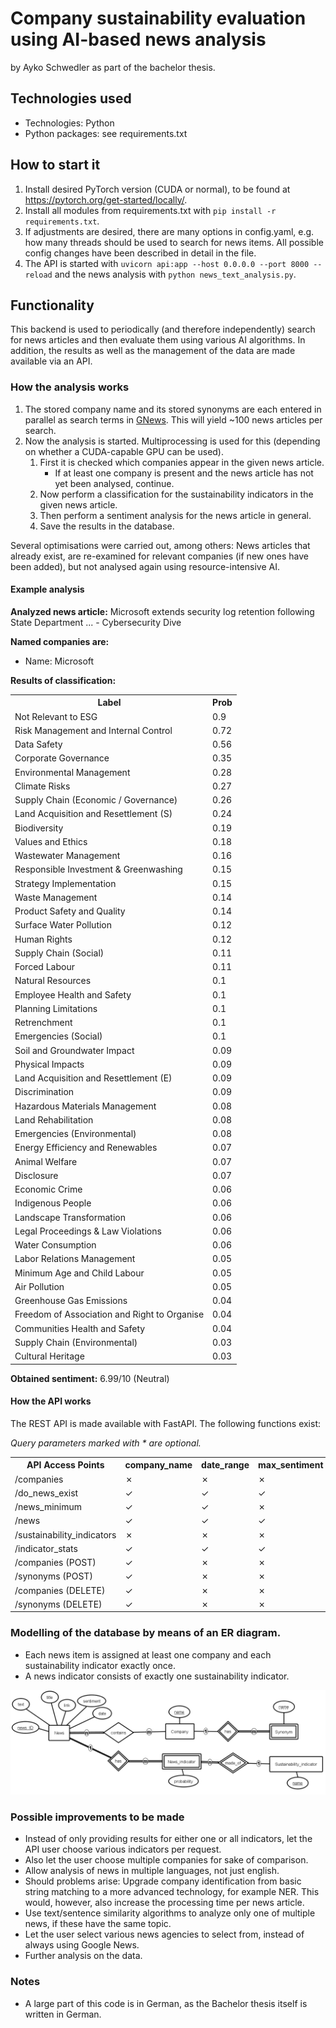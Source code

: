 # Company sustainability evaluation using AI-based news analysis

by Ayko Schwedler as part of the bachelor thesis.

## Technologies used

- Technologies: Python
- Python packages: see requirements.txt

## How to start it

1. Install desired PyTorch version (CUDA or normal), to be found at https://pytorch.org/get-started/locally/.
2. Install all modules from requirements.txt with `pip install -r requirements.txt`.
3. If adjustments are desired, there are many options in config.yaml, e.g. how many threads should be used to search for news items. All possible config changes have been described in detail in the file.
4. The API is started with `uvicorn api:app --host 0.0.0.0 --port 8000 --reload` and the news analysis with `python news_text_analysis.py`.

## Functionality

This backend is used to periodically (and therefore independently) search for news articles and then evaluate them using various AI algorithms. In addition, the results as well as the management of the data are made available via an API.

### How the analysis works

1. The stored company name and its stored synonyms are each entered in parallel as search terms in [GNews](https://github.com/ranahaani/GNews). This will yield ~100 news articles per search.
2. Now the analysis is started. Multiprocessing is used for this (depending on whether a CUDA-capable GPU can be used).
   1. First it is checked which companies appear in the given news article.
      - If at least one company is present and the news article has not yet been analysed, continue.
   2. Now perform a classification for the sustainability indicators in the given news article.
   3. Then perform a sentiment analysis for the news article in general.
   4. Save the results in the database.

Several optimisations were carried out, among others: News articles that already exist, are re-examined for relevant companies (if new ones have been added), but not analysed again using resource-intensive AI.

#### Example analysis

**Analyzed news article:** Microsoft extends security log retention following State Department ... - Cybersecurity Dive

**Named companies are:**
- Name: Microsoft

**Results of classification:**
<table>
    <tr>
        <th>Label</th>
        <th>Prob</th>
    </tr>
    <tr>
        <td>Not Relevant to ESG</td>
        <td>0.9</td>
    </tr>
    <tr>
        <td>Risk Management and Internal Control</td>
        <td>0.72</td>
    </tr>
    <tr>
        <td>Data Safety</td>
        <td>0.56</td>
    </tr>
    <tr>
        <td>Corporate Governance</td>
        <td>0.35</td>
    </tr>
    <tr>
        <td>Environmental Management</td>
        <td>0.28</td>
    </tr>
    <tr>
        <td>Climate Risks</td>
        <td>0.27</td>
    </tr>
    <tr>
        <td>Supply Chain (Economic / Governance)</td>
        <td>0.26</td>
    </tr>
    <tr>
        <td>Land Acquisition and Resettlement (S)</td>
        <td>0.24</td>
    </tr>
    <tr>
        <td>Biodiversity</td>
        <td>0.19</td>
    </tr>
    <tr>
        <td>Values and Ethics</td>
        <td>0.18</td>
    </tr>
    <tr>
        <td>Wastewater Management</td>
        <td>0.16</td>
    </tr>
    <tr>
        <td>Responsible Investment & Greenwashing</td>
        <td>0.15</td>
    </tr>
    <tr>
        <td>Strategy Implementation</td>
        <td>0.15</td>
    </tr>
    <tr>
        <td>Waste Management</td>
        <td>0.14</td>
    </tr>
    <tr>
        <td>Product Safety and Quality</td>
        <td>0.14</td>
    </tr>
    <tr>
        <td>Surface Water Pollution</td>
        <td>0.12</td>
    </tr>
    <tr>
        <td>Human Rights</td>
        <td>0.12</td>
    </tr>
    <tr>
        <td>Supply Chain (Social)</td>
        <td>0.11</td>
    </tr>
    <tr>
        <td>Forced Labour</td>
        <td>0.11</td>
    </tr>
    <tr>
        <td>Natural Resources</td>
        <td>0.1</td>
    </tr>
    <tr>
        <td>Employee Health and Safety</td>
        <td>0.1</td>
    </tr>
    <tr>
        <td>Planning Limitations</td>
        <td>0.1</td>
    </tr>
    <tr>
        <td>Retrenchment</td>
        <td>0.1</td>
    </tr>
    <tr>
        <td>Emergencies (Social)</td>
        <td>0.1</td>
    </tr>
    <tr>
        <td>Soil and Groundwater Impact</td>
        <td>0.09</td>
    </tr>
    <tr>
        <td>Physical Impacts</td>
        <td>0.09</td>
    </tr>
    <tr>
        <td>Land Acquisition and Resettlement (E)</td>
        <td>0.09</td>
    </tr>
    <tr>
        <td>Discrimination</td>
        <td>0.09</td>
    </tr>
    <tr>
        <td>Hazardous Materials Management</td>
        <td>0.08</td>
    </tr>
    <tr>
        <td>Land Rehabilitation</td>
        <td>0.08</td>
    </tr>
    <tr>
        <td>Emergencies (Environmental)</td>
        <td>0.08</td>
    </tr>
    <tr>
        <td>Energy Efficiency and Renewables</td>
        <td>0.07</td>
    </tr>
    <tr>
        <td>Animal Welfare</td>
        <td>0.07</td>
    </tr>
    <tr>
        <td>Disclosure</td>
        <td>0.07</td>
    </tr>
    <tr>
        <td>Economic Crime</td>
        <td>0.06</td>
    </tr>
    <tr>
        <td>Indigenous People</td>
        <td>0.06</td>
    </tr>
    <tr>
        <td>Landscape Transformation</td>
        <td>0.06</td>
    </tr>
    <tr>
        <td>Legal Proceedings & Law Violations</td>
        <td>0.06</td>
    </tr>
    <tr>
        <td>Water Consumption</td>
        <td>0.06</td>
    </tr>
    <tr>
        <td>Labor Relations Management</td>
        <td>0.05</td>
    </tr>
    <tr>
        <td>Minimum Age and Child Labour</td>
        <td>0.05</td>
    </tr>
    <tr>
        <td>Air Pollution</td>
        <td>0.05</td>
    </tr>
    <tr>
        <td>Greenhouse Gas Emissions</td>
        <td>0.04</td>
    </tr>
    <tr>
        <td>Freedom of Association and Right to Organise</td>
        <td>0.04</td>
    </tr>
    <tr>
        <td>Communities Health and Safety</td>
        <td>0.04</td>
    </tr>
    <tr>
        <td>Supply Chain (Environmental)</td>
        <td>0.03</td>
    </tr>
    <tr>
        <td>Cultural Heritage</td>
        <td>0.03</td>
    </tr>
</table>

**Obtained sentiment:**
6.99/10 (Neutral)

#### How the API works

The REST API is made available with FastAPI. The following functions exist:

*Query parameters marked with * are optional.*

<table>
    <tr>
        <th>API Access Points</th>
        <th>company_name</th>
        <th>date_range</th>
        <th>max_sentiment</th>
        <th>indicator_name</th>
        <th>synonym_name</th>
    </tr>
    <tr>
        <td>/companies</td>
        <td>✗</td>
        <td>✗</td>
        <td>✗</td>
        <td>✗</td>
        <td>✗</td>
    </tr>
    <tr>
        <td>/do_news_exist</td>
        <td>✓</td>
        <td>✓</td>
        <td>✓</td>
        <td>✓ *</td>
        <td>✗</td>
    </tr>
    <tr>
        <td>/news_minimum</td>
        <td>✓</td>
        <td>✓</td>
        <td>✗</td>
        <td>✓ *</td>
        <td>✗</td>
    </tr>
    <tr>
        <td>/news</td>
        <td>✓</td>
        <td>✓</td>
        <td>✓</td>
        <td>✓ *</td>
        <td>✗</td>
    </tr>
    <tr>
        <td>/sustainability_indicators</td>
        <td>✗</td>
        <td>✗</td>
        <td>✗</td>
        <td>✗</td>
        <td>✗</td>
    </tr>
    <tr>
        <td>/indicator_stats</td>
        <td>✓</td>
        <td>✓</td>
        <td>✓</td>
        <td>✓ *</td>
        <td>✗</td>
    </tr>
    <tr>
        <td>/companies (POST)</td>
        <td>✓</td>
        <td>✗</td>
        <td>✗</td>
        <td>✗</td>
        <td>✗</td>
    </tr>
    <tr>
        <td>/synonyms (POST)</td>
        <td>✓</td>
        <td>✗</td>
        <td>✗</td>
        <td>✗</td>
        <td>✓</td>
    </tr>
    <tr>
        <td>/companies (DELETE)</td>
        <td>✓</td>
        <td>✗</td>
        <td>✗</td>
        <td>✗</td>
        <td>✗</td>
    </tr>
    <tr>
        <td>/synonyms (DELETE)</td>
        <td>✓</td>
        <td>✗</td>
        <td>✗</td>
        <td>✗</td>
        <td>✓</td>
    </tr>
</table>


### Modelling of the database by means of an ER diagram.

- Each news item is assigned at least one company and each sustainability indicator exactly once.
- A news indicator consists of exactly one sustainability indicator.

![ER diagramm of the database](images/er-model.png)

### Possible improvements to be made

- Instead of only providing results for either one or all indicators, let the API user choose various indicators per request.
- Also let the user choose multiple companies for sake of comparison.
- Allow analysis of news in multiple languages, not just english.
- Should problems arise: Upgrade company identification from basic string matching to a more advanced technology,
for example NER. This would, however, also increase the processing time per news article.
- Use text/sentence similarity algorithms to analyze only one of multiple news, if these have the same topic.
- Let the user select various news agencies to select from, instead of always using Google News.
- Further analysis on the data.

### Notes

- A large part of this code is in German, as the Bachelor thesis itself is written in German.
